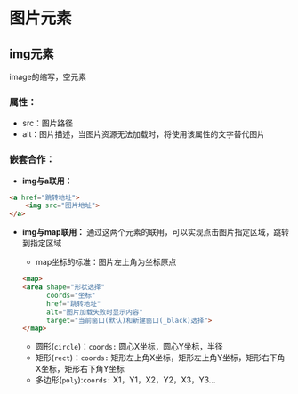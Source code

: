# 图片元素

## img元素
image的缩写，空元素

### 属性：
- src：图片路径
- alt：图片描述，当图片资源无法加载时，将使用该属性的文字替代图片

### 嵌套合作：
- **img与a联用：** 
```html
<a href="跳转地址">
    <img src="图片地址">
</a>
```

- **img与map联用：**
通过这两个元素的联用，可以实现点击图片指定区域，跳转到指定区域
    - map坐标的标准：图片左上角为坐标原点
    ```html
    <map>
    <area shape="形状选择" 
          coords="坐标" 
          href="跳转地址" 
          alt="图片加载失败时显示内容" 
          target="当前窗口(默认)和新建窗口(_black)选择">
    </map>
    ```

    - 圆形(`circle`)：`coords:` 圆心X坐标，圆心Y坐标，半径
    - 矩形(`rect`)：`coords:` 矩形左上角X坐标，矩形左上角Y坐标，矩形右下角X坐标，矩形右下角Y坐标
    - 多边形(`poly`):`coords:` X1，Y1，X2，Y2，X3，Y3...

